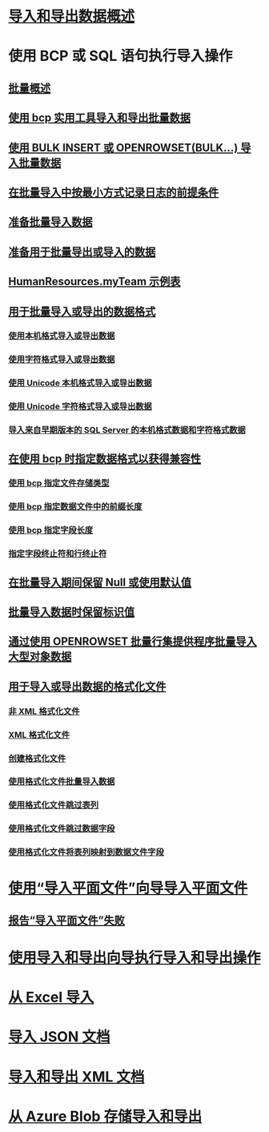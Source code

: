 # [导入和导出数据概述](overview-import-export.md)
# 使用 BCP 或 SQL 语句执行导入操作
## [批量概述](bulk-import-and-export-of-data-sql-server.md)  
## [使用 bcp 实用工具导入和导出批量数据](import-and-export-bulk-data-by-using-the-bcp-utility-sql-server.md)  
## [使用 BULK INSERT 或 OPENROWSET(BULK...) 导入批量数据](import-bulk-data-by-using-bulk-insert-or-openrowset-bulk-sql-server.md)  
## [在批量导入中按最小方式记录日志的前提条件](prerequisites-for-minimal-logging-in-bulk-import.md)  
## [准备批量导入数据](prepare-to-bulk-import-data-sql-server.md)  
## [准备用于批量导出或导入的数据](prepare-data-for-bulk-export-or-import-sql-server.md)  
## [HumanResources.myTeam 示例表](humanresources-myteam-sample-table-sql-server.md)  
## [用于批量导入或导出的数据格式](data-formats-for-bulk-import-or-bulk-export-sql-server.md)  
### [使用本机格式导入或导出数据](use-native-format-to-import-or-export-data-sql-server.md)  
### [使用字符格式导入或导出数据](use-character-format-to-import-or-export-data-sql-server.md)  
### [使用 Unicode 本机格式导入或导出数据](use-unicode-native-format-to-import-or-export-data-sql-server.md)  
### [使用 Unicode 字符格式导入或导出数据](use-unicode-character-format-to-import-or-export-data-sql-server.md)  
### [导入来自早期版本的 SQL Server 的本机格式数据和字符格式数据](import-native-and-character-format-data-from-earlier-versions-of-sql-server.md)  
## [在使用 bcp 时指定数据格式以获得兼容性](specify-data-formats-for-compatibility-when-using-bcp-sql-server.md)  
### [使用 bcp 指定文件存储类型](specify-file-storage-type-by-using-bcp-sql-server.md)  
### [使用 bcp 指定数据文件中的前缀长度](specify-prefix-length-in-data-files-by-using-bcp-sql-server.md)  
### [使用 bcp 指定字段长度](specify-field-length-by-using-bcp-sql-server.md)  
### [指定字段终止符和行终止符](specify-field-and-row-terminators-sql-server.md)  
## [在批量导入期间保留 Null 或使用默认值](keep-nulls-or-use-default-values-during-bulk-import-sql-server.md)  
## [批量导入数据时保留标识值](keep-identity-values-when-bulk-importing-data-sql-server.md)  
## [通过使用 OPENROWSET 批量行集提供程序批量导入大型对象数据](bulk-import-large-object-data-with-openrowset-bulk-rowset-provider.md)  
## [用于导入或导出数据的格式化文件](format-files-for-importing-or-exporting-data-sql-server.md)  
### [非 XML 格式化文件](non-xml-format-files-sql-server.md)  
### [XML 格式化文件](xml-format-files-sql-server.md)  
### [创建格式化文件](create-a-format-file-sql-server.md)  
### [使用格式化文件批量导入数据](use-a-format-file-to-bulk-import-data-sql-server.md)  
### [使用格式化文件跳过表列](use-a-format-file-to-skip-a-table-column-sql-server.md)  
### [使用格式化文件跳过数据字段](use-a-format-file-to-skip-a-data-field-sql-server.md)  
### [使用格式化文件将表列映射到数据文件字段](use-a-format-file-to-map-table-columns-to-data-file-fields-sql-server.md)
# [使用“导入平面文件”向导导入平面文件](import-flat-file-wizard.md)
## [报告“导入平面文件”失败](reporting-import-flat-file-failures.md)
# [使用导入和导出向导执行导入和导出操作](../../integration-services/import-export-data/import-and-export-data-with-the-sql-server-import-and-export-wizard.md)
# [从 Excel 导入](import-data-from-excel-to-sql.md) 
# [导入 JSON 文档](../json/import-json-documents-into-sql-server.md)
# [导入和导出 XML 文档](examples-of-bulk-import-and-export-of-xml-documents-sql-server.md)  
# [从 Azure Blob 存储导入和导出](examples-of-bulk-access-to-data-in-azure-blob-storage.md)  
